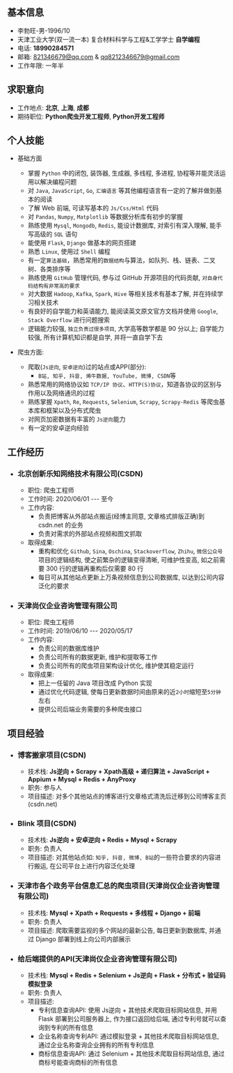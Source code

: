 ## 基本信息
- 李勃旺-男-1996/10
- 天津工业大学(双一流一本)   复合材料科学与工程&工学学士  **自学编程**
- 电话: **18990284571**
- 邮箱: 821346679@qq.com & qq8212346679@gmail.com
- 工作年限: 一年半

## 求职意向
- 工作地点: **北京**, **上海**, **成都**
- 期待职位: **Python爬虫开发工程师**, **Python开发工程师**

## 个人技能
- 基础方面
  - 掌握 `Python` 中的闭包, 装饰器, 生成器, 多线程, 多进程, 协程等并能灵活运用以解决编程问题
  - 对 `Java`, `JavaScript`, `Go`, `汇编语言` 等其他编程语言有一定的了解并做到基本的阅读
  - 了解 Web 前端, 可读写基本的 `Js/Css/Html` 代码
  - 对 `Pandas`, `Numpy`, `Matplotlib` 等数据分析库有初步的掌握
  - 熟练使用 `Mysql`, `Mongodb`, `Redis`, 能设计数据库, 对索引有深入理解, 能手写高级的 `SQL` 语句
  - 能使用 `Flask`, `Django` 做基本的网页搭建
  - 熟悉 `Linux`, 使用过 `Shell` 编程
  - 有一定`算法基础`，熟悉常用的`数据结构`与算法，如队列、栈、链表、二叉树、各类排序等
  - 熟练使用 `GitHub` 管理代码, 参与过 GitHub 开源项目的代码贡献, `对自身代码结构有非常高的要求`
  - 对大数据 `Hadoop`, `Kafka`, `Spark`, `Hive` 等相关技术有基本了解, 并在持续学习相关技术
  - 有良好的自学能力和英语能力, 能阅读英文原文官方文档并使用 `Google`, `Stack Overflow` 进行问题搜索
  - 逻辑能力较强, `独立负责过很多项目`, 大学高等数学都是 90 分以上; 自学能力较强, 所有计算机知识都是自学, 并将一直自学下去

- 爬虫方面:
  - 爬取(`Js逆向`, `安卓逆向`)过的站点或APP(部分):
    - `B站, 知乎, 抖音, 烯牛数据, YouTube, 微博, CSDN`等
  - 熟悉常用的网络协议如 `TCP/IP 协议`、`HTTP(S)协议`，知道各协议的区别与作用以及网络通讯的过程
  - 熟练掌握 `Xpath`, `Re`, `Requests`, `Selenium`, `Scrapy`, `Scrapy-Redis` 等爬虫基本库和框架以及分布式爬虫
  - 对网页加密数据有丰富的 `Js逆向`能力
  - 有一定的安卓逆向经验

## 工作经历
- ### 北京创新乐知网络技术有限公司(CSDN)
  - 职位: 爬虫工程师
  - 工作时间: 2020/06/01 --- 至今
  - 工作内容:
    - 负责把博客从外部站点搬运(经博主同意, 文章格式排版正确)到 csdn.net 的业务
    - 负责对需求的外部站点视频和图文抓取
  - 取得成果:
    - 重构和优化 `Github`, `Sina`, `Oschina`, `Stackoverflow`, `Zhihu`, `微信公众号` 项目的逻辑结构, 使之前繁杂的逻辑变得清晰, 可维护性变高, 如之前需要 300 行的逻辑再重构后仅需要 80 行
    - 每日可从其他站点更新上万条视频信息到公司数据库, 以达到公司内容泛化的要求

- ### 天津尚仪企业咨询管理有限公司
  - 职位: 爬虫工程师
  - 工作时间: 2019/06/10 --- 2020/05/17
  - 工作内容:
    - 负责公司的数据库维护
    - 负责公司所有的数据更新, 维护和提取等工作
    - 负责公司所有的爬虫项目架构设计优化, 维护使其稳定运行
  - 取得成果:
    - 把上一任留的 Java 项目改成 Python 实现
    - 通过优化代码逻辑, 使每日更新数据时间由原来的近``2小时``缩短至``5分钟``左右
    - 提供公司后端业务需要的多种爬虫接口

## 项目经验

- ### 博客搬家项目(CSDN)
  - 技术栈: **Js逆向 + Scrapy + Xpath高级 + 递归算法 + JavaScript + Appium + Mysql + Redis + AnyProxy**
  - 职务: 参与人
  - 项目描述: 对多个其他站点的博客进行文章格式清洗后迁移到公司博客主页(csdn.net)

- ### Blink 项目(CSDN)
  - 技术栈: **Js逆向 + 安卓逆向 + Redis + Mysql + Scrapy**
  - 职务: 负责人
  - 项目描述: 对其他站点如: `知乎, 抖音, 微博, B站`的一些符合要求的内容进行搬运, 在公司平台上进行内容泛化处理

- ### 天津市各个政务平台信息汇总的爬虫项目(天津尚仪企业咨询管理有限公司)
  - 技术栈: **Mysql + Xpath + Requests + 多线程 + Django + 前端**
  - 职务: 负责人
  - 项目描述: 爬取需要监视的多个网站的最新公告, 每日更新到数据库, 并通过 Django 部署到线上向公司内部展示

- ### 给后端提供的API(天津尚仪企业咨询管理有限公司)
  - 技术栈: **Mysql + Redis + Selenium + Js逆向 + Flask + 分布式 + 验证码模拟登录**
  - 职务: 负责人
  - 项目描述: 
      - 专利信息查询API: 使用 Js逆向 + 其他技术爬取目标网站信息, 并用 Flask 部署到公司服务器上, 作为接口返回给后端, 通过专利号就可以查询到专利的所有信息
      - 企业名称查询专利API: 通过模拟登录 + 其他技术爬取目标网站信息, 通过企业名称查询企业拥有的所有专利信息
      - 商标信息查询API: 通过 Selenium + 其他技术爬取目标网站信息, 通过商标号能查询商标的所有信息